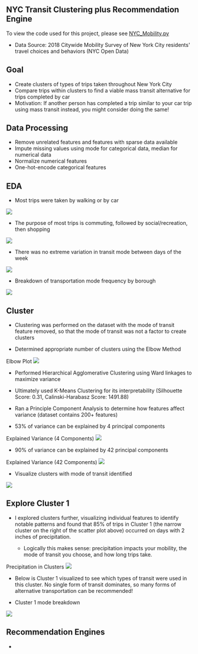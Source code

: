 NYC Transit Clustering plus Recommendation Engine
-
To view the code used for this project, please see [NYC_Mobility.py](../NYC_Mobility.py)

- Data Source: 2018 Citywide Mobility Survey of New York City residents' travel choices and behaviors (NYC Open Data)

Goal
-
- Create clusters of types of trips taken throughout New York City
- Compare trips within clusters to find a viable mass transit alternative for trips completed by car
- Motivation: If another person has completed a trip similar to your car trip using mass transit instead, you might consider doing the same!

Data Processing
-
- Remove unrelated features and features with sparse data available
- Impute missing values using mode for categorical data, median for numerical data
- Normalize numerical features
- One-hot-encode categorical features

EDA
-
- Most trips were taken by walking or by car
<img src = "images/count_by_mode.png"> 

- The purpose of most trips is commuting, followed by social/recreation, then shopping
<img src = "images/count_by_purpose.png"> 

- There was no extreme variation in transit mode between days of the week 
<img src = "images/count_day_by_mode.png"> 

- Breakdown of transportation mode frequency by borough
<img src = "images/count_borough_by_mode.png"> 


Cluster
-
- Clustering was performed on the dataset with the mode of transit feature removed, so that the mode of transit was not a factor to create clusters

- Determined appropriate number of clusters using the Elbow Method

Elbow Plot
<img src = "images/elbow_plot.png"> 

- Performed Hierarchical Agglomerative Clustering using Ward linkages to maximize variance

- Ultimately used K-Means Clustering for its interpretability (Silhouette Score: 0.31, Calinski-Harabasz Score: 1491.88)

- Ran a Principle Component Analysis to determine how features affect variance (dataset contains 200+ features)

- 53% of variance can be explained by 4 principal components

Explained Variance (4 Components)
<img src = "images/pca_4.png">

- 90% of variance can be explained by 42 principal components

Explained Variance (42 Components)
<img src = "images/pca_42.png">

- Visualize clusters with mode of transit identified
<img src = "images/clusters_with_modes.png"> 

Explore Cluster 1
-

- I explored clusters further, visualizing individual features to identify notable patterns and found that 85% of trips in Cluster 1 (the narrow cluster on the right of the scatter plot above) occurred on days with 2 inches of precipitation.

    - Logically this makes sense: precipitation impacts your mobility, the mode of transit you choose, and how long trips take.

Precipitation in Clusters
<img src = "images/count_precipitation_by_cluster.png"> 

- Below is Cluster 1 visualized to see which types of transit were used in this cluster. No single form of transit dominates, so many forms of alternative transportation can be recommended!

- Cluster 1 mode breakdown
<img src = "images/cluster1_count_precipitation_mode.png"> 

Recommendation Engines
-

- 
